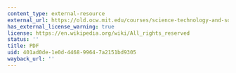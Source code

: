 ```yaml
---
content_type: external-resource
external_url: https://old.ocw.mit.edu/courses/science-technology-and-society/sts-003-the-rise-of-modern-science-fall-2010/readings/MITSTS_003F10_read14_hooke.pdf
has_external_license_warning: true
license: https://en.wikipedia.org/wiki/All_rights_reserved
status: ''
title: PDF
uid: 401ad0de-1e0d-4468-9964-7a2151bd9305
wayback_url: ''
---
```

